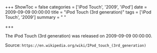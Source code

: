 +++
ShowToc = false
categories = ['iPod Touch', '2009', 'iPod']
date = 2009-09-09 00:00:00
title = "iPod Touch (3rd generation)"
tags = ['iPod Touch', '2009']
summary = " "

+++

The iPod Touch (3rd generation) was released on 2009-09-09 00:00:00.

Source: `https://en.wikipedia.org/wiki/IPod_touch_(3rd_generation)`
